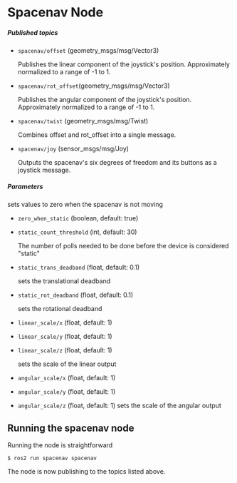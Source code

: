 # Spacenav Node #
##### Published topics #####
* `spacenav/offset` (geometry_msgs/msg/Vector3)

   Publishes the linear component of the joystick's position. Approximately normalized to a range of -1 to 1.
* `spacenav/rot_offset`(geometry_msgs/msg/Vector3)

   Publishes the angular component of the joystick's position. Approximately normalized to a range of -1 to 1.
* `spacenav/twist` (geometry_msgs/msg/Twist)

   Combines offset and rot_offset into a single message.
* `spacenav/joy` (sensor_msgs/msg/Joy)

   Outputs the spacenav's six degrees of freedom and its buttons as a joystick message.

##### Parameters #####
   sets values to zero when the spacenav is not moving
* `zero_when_static` (boolean, default: true)
* `static_count_threshold` (int, default: 30)

   The number of polls needed to be done before the device is considered "static"
* `static_trans_deadband` (float, default: 0.1)

   sets the translational deadband
* `static_rot_deadband` (float, default: 0.1)

   sets the rotational deadband
* `linear_scale/x` (float, default: 1)
* `linear_scale/y` (float, default: 1)
* `linear_scale/z` (float, default: 1)

   sets the scale of the linear output
* `angular_scale/x` (float, default: 1)
* `angular_scale/y` (float, default: 1)
* `angular_scale/z` (float, default: 1)
   sets the scale of the angular output

## Running the spacenav node ##

Running the node is straightforward
```
$ ros2 run spacenav spacenav
```
The node is now publishing to the topics listed above.
